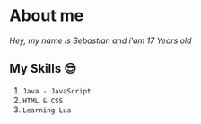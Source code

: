 # About me

*Hey, my name is Sebastian and i'am 17 Years old*





## My Skills 😎

1. `Java - JavaScript`
2. `HTML & CSS`
3. `Learning Lua`
